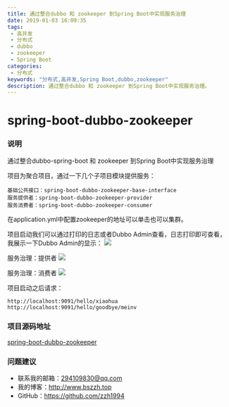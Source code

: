```yaml
---
title: 通过整合dubbo 和 zookeeper 到Spring Boot中实现服务治理
date: 2019-01-03 16:09:35
tags: 
 - 高并发
 - 分布式
 - dubbo
 - zookeeper
 - Spring Boot
categories: 
 - 分布式
keywords: "分布式,高并发,Spring Boot,dubbo,zookeeper"
description: 通过整合dubbo 和 zookeeper 到Spring Boot中实现服务治理。
---
```


# spring-boot-dubbo-zookeeper

### 说明
通过整合dubbo-spring-boot 和 zookeeper 到Spring Boot中实现服务治理

项目为聚合项目，通过一下几个子项目模块提供服务：
	
	基础公共接口：spring-boot-dubbo-zookeeper-base-interface
    服务提供者：spring-boot-dubbo-zookeeper-provider
	服务消费者：spring-boot-dubbo-zookeeper-consumer

在application.yml中配置zookeeper的地址可以单击也可以集群。

项目启动我们可以通过打印的日志或者Dubbo Admin查看，日志打印即可查看，我展示一下Dubbo Admin的显示：
![](https://i.imgur.com/WCaVKxU.jpg)

服务治理：提供者
![](https://i.imgur.com/jFB8P56.jpg)

服务治理：消费者
![](https://i.imgur.com/ZFXgkNK.jpg)

项目启动之后请求：
```
http://localhost:9091/hello/xiaohua
http://localhost:9091/hello/goodbye/meinv
```

### 项目源码地址
[spring-boot-dubbo-zookeeper](https://github.com/HWYWL/spring-boot-2.x-examples/tree/master/spring-boot-dubbo-zookeeper)

### 问题建议

- 联系我的邮箱：294109830@qq.com
- 我的博客：http://www.bszzh.top
- GitHub：https://github.com/zzh1994